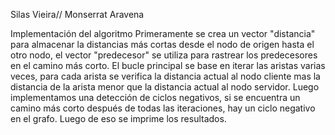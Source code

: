 Silas Vieira// Monserrat Aravena

Implementación del algoritmo 
Primeramente se crea un vector "distancia" para almacenar la distancias más cortas desde el nodo de origen hasta el otro nodo, el vector "predecesor" se utiliza para rastrear los predecesores en el camino más corto. El bucle principal se base en iterar las aristas varias veces, para cada arista se verifica la distancia actual al nodo cliente mas la distancia de la arista menor que la distancia actual al nodo servidor. Luego implementamos una detección de ciclos negativos, si se encuentra un camino más corto después de todas las iteraciones, hay un ciclo negativo en el grafo. Luego de eso se imprime los resultados. 
